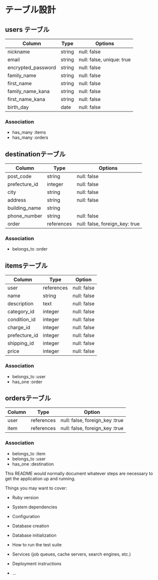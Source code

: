 # テーブル設計

## users テーブル

| Column             | Type   | Options                   |
| ------------------ | ------ | ------------------------- |
| nickname           | string | null: false               |
| email              | string | null: false, unique: true |
| encrypted_password | string | null: false               |
| family_name        | string | null: false               |
| first_name         | string | null: false               |
| family_name_kana   | string | null: false               |
| first_name_kana    | string | null: false               |
| birth_day          | date   | null: false               |

### Association

- has_many :items 
- has_many :orders


##  destinationテーブル

| Column           | Type       | Options                        |
| ---------------- | ---------- | ------------------------------ |
| post_code        | string     | null: false                    |
| prefecture_id    | integer    | null: false                    |
| city             | string     | null: false                    |
| address          | string     | null: false                    |
| building_name    | string     |                                |
| phone_number     | string     | null: false                    |
| order            | references | null: false, foreign_key: true |

### Association

- belongs_to :order


##  itemsテーブル

| Column           | Type       | Option      |
| ---------------- | ---------- | ----------- |
| user             | references | null: false |
| name             | string     | null: false |
| description      | text       | null: false |
| category_id      | integer    | null: false |
| condition_id     | integer    | null: false |
| charge_id        | integer    | null: false |
| prefecture_id    | integer    | null: false |
| shipping_id      | integer    | null: false |
| price            | integer    | null: false |

### Association

- belongs_to :user
- has_one :order


##  ordersテーブル

| Column           | Type       | Option                         |
| ---------------- | ---------- | ------------------------------ |
| user             | references | null: false, foreign_key :true |
| item             | references | null: false, foreign_key :true |

### Association

- belongs_to :item
- belongs_to :user
- has_one :destination



This README would normally document whatever steps are necessary to get the
application up and running.

Things you may want to cover:

* Ruby version

* System dependencies

* Configuration

* Database creation

* Database initialization

* How to run the test suite

* Services (job queues, cache servers, search engines, etc.)

* Deployment instructions

* ...
